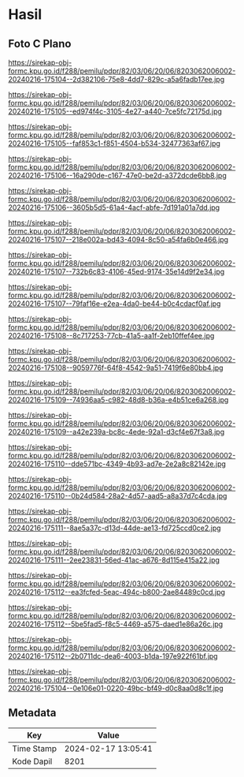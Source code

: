 # Hasil

## Foto C Plano

https://sirekap-obj-formc.kpu.go.id/f288/pemilu/pdpr/82/03/06/20/06/8203062006002-20240216-175104--2d382106-75e8-4dd7-829c-a5a6fadb17ee.jpg

https://sirekap-obj-formc.kpu.go.id/f288/pemilu/pdpr/82/03/06/20/06/8203062006002-20240216-175105--ed974f4c-3105-4e27-a440-7ce5fc72175d.jpg

https://sirekap-obj-formc.kpu.go.id/f288/pemilu/pdpr/82/03/06/20/06/8203062006002-20240216-175105--faf853c1-f851-4504-b534-32477363af67.jpg

https://sirekap-obj-formc.kpu.go.id/f288/pemilu/pdpr/82/03/06/20/06/8203062006002-20240216-175106--16a290de-c167-47e0-be2d-a372dcde6bb8.jpg

https://sirekap-obj-formc.kpu.go.id/f288/pemilu/pdpr/82/03/06/20/06/8203062006002-20240216-175106--3605b5d5-61a4-4acf-abfe-7d191a01a7dd.jpg

https://sirekap-obj-formc.kpu.go.id/f288/pemilu/pdpr/82/03/06/20/06/8203062006002-20240216-175107--218e002a-bd43-4094-8c50-a54fa6b0e466.jpg

https://sirekap-obj-formc.kpu.go.id/f288/pemilu/pdpr/82/03/06/20/06/8203062006002-20240216-175107--732b6c83-4106-45ed-9174-35e14d9f2e34.jpg

https://sirekap-obj-formc.kpu.go.id/f288/pemilu/pdpr/82/03/06/20/06/8203062006002-20240216-175107--79faf16e-e2ea-4da0-be44-b0c4cdacf0af.jpg

https://sirekap-obj-formc.kpu.go.id/f288/pemilu/pdpr/82/03/06/20/06/8203062006002-20240216-175108--8c717253-77cb-41a5-aa1f-2eb10ffef4ee.jpg

https://sirekap-obj-formc.kpu.go.id/f288/pemilu/pdpr/82/03/06/20/06/8203062006002-20240216-175108--9059776f-64f8-4542-9a51-7419f6e80bb4.jpg

https://sirekap-obj-formc.kpu.go.id/f288/pemilu/pdpr/82/03/06/20/06/8203062006002-20240216-175109--74936aa5-c982-48d8-b36a-e4b51ce6a268.jpg

https://sirekap-obj-formc.kpu.go.id/f288/pemilu/pdpr/82/03/06/20/06/8203062006002-20240216-175109--a42e239a-bc8c-4ede-92a1-d3cf4e67f3a8.jpg

https://sirekap-obj-formc.kpu.go.id/f288/pemilu/pdpr/82/03/06/20/06/8203062006002-20240216-175110--dde571bc-4349-4b93-ad7e-2e2a8c82142e.jpg

https://sirekap-obj-formc.kpu.go.id/f288/pemilu/pdpr/82/03/06/20/06/8203062006002-20240216-175110--0b24d584-28a2-4d57-aad5-a8a37d7c4cda.jpg

https://sirekap-obj-formc.kpu.go.id/f288/pemilu/pdpr/82/03/06/20/06/8203062006002-20240216-175111--8ae5a37c-d13d-44de-ae13-fd725ccd0ce2.jpg

https://sirekap-obj-formc.kpu.go.id/f288/pemilu/pdpr/82/03/06/20/06/8203062006002-20240216-175111--2ee23831-56ed-41ac-a676-8d115e415a22.jpg

https://sirekap-obj-formc.kpu.go.id/f288/pemilu/pdpr/82/03/06/20/06/8203062006002-20240216-175112--ea3fcfed-5eac-494c-b800-2ae84489c0cd.jpg

https://sirekap-obj-formc.kpu.go.id/f288/pemilu/pdpr/82/03/06/20/06/8203062006002-20240216-175112--5be5fad5-f8c5-4469-a575-daed1e86a26c.jpg

https://sirekap-obj-formc.kpu.go.id/f288/pemilu/pdpr/82/03/06/20/06/8203062006002-20240216-175112--2b0711dc-dea6-4003-b1da-197e922f61bf.jpg

https://sirekap-obj-formc.kpu.go.id/f288/pemilu/pdpr/82/03/06/20/06/8203062006002-20240216-175104--0e106e01-0220-49bc-bf49-d0c8aa0d8c1f.jpg


## Metadata

| Key        | Value               |
| ---------- | ------------------- |
| Time Stamp | 2024-02-17 13:05:41 |
| Kode Dapil | 8201                |



